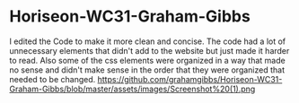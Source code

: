 # Horiseon-WC31-Graham-Gibbs
I edited the Code to make it more clean and concise. The code had a lot of unnecessary elements that didn't add to the website but just made it harder to read. Also some of the css elements were organized in a way that made no sense and didn't make sense in the order that they were organized that needed to be changed.
https://github.com/grahamgibbs/Horiseon-WC31-Graham-Gibbs/blob/master/assets/images/Screenshot%20(1).png
